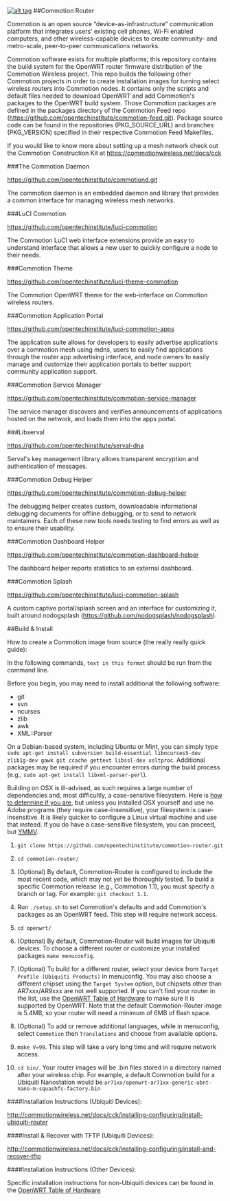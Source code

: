 [![alt tag](http://img.shields.io/badge/maintainer-jheretic-red.svg)](https://github.com/jheretic)
##Commotion Router

Commotion is an open source “device-as-infrastructure” communication platform that integrates users’ existing cell phones, Wi-Fi enabled computers, and other wireless-capable devices to create community- and metro-scale, peer-to-peer communications networks.

Commotion software exists for multiple platforms; this repository contains the build system for the OpenWRT router firmware distribution of the Commotion Wireless project. This repo builds the following other Commotion projects in order to create installation images for turning select wireless routers into Commotion nodes. It contains only the scripts and default files needed to download OpenWRT and add Commotion's packages to the OpenWRT build system. Those Commotion packages are defined in the packages directory of the Commotion Feed repo (https://github.com/opentechinstitute/commotion-feed.git). Package source code can be found in the repositories (PKG_SOURCE_URL) and branches (PKG_VERSION) specified in their respective Commotion Feed Makefiles.

If you would like to know more about setting up a mesh network check out the Commotion Construction Kit at https://commotionwireless.net/docs/cck

###The Commotion Daemon

https://github.com/opentechinstitute/commotiond.git

The commotion daemon is an embedded daemon and library that provides a common interface for managing wireless mesh networks. 

###LuCI Commotion

https://github.com/opentechinstitute/luci-commotion

The Commotion LuCI web interface extensions provide an easy to understand interface that allows a new user to quickly configure a node to their needs. 

###Commotion Theme

https://github.com/opentechinstitute/luci-theme-commotion

The Commotion OpenWRT theme for the web-interface on Commotion wireless routers.

###Commotion Application Portal

https://github.com/opentechinstitute/luci-commotion-apps

The application suite allows for developers to easily advertise applications over a commotion mesh using mdns, users to easily find applications through the router app advertising interface, and node owners to easily manage and customize their application portals to better support community application support. 

###Commotion Service Manager

https://github.com/opentechinstitute/commotion-service-manager

The service manager discovers and verifies announcements of applications hosted on the network, and loads them into the apps portal.

###Libserval

https://github.com/opentechinstitute/serval-dna

Serval's key management library allows transparent encryption and authentication of messages.

###Commotion Debug Helper

https://github.com/opentechinstitute/commotion-debug-helper

The debugging helper creates custom, downloadable informational debugging documents for offline debugging, or to send to network maintainers. Each of these new tools needs testing to find errors as well as to ensure their usability.

###Commotion Dashboard Helper

https://github.com/opentechinstitute/commotion-dashboard-helper

The dashboard helper reports statistics to an external dashboard. 

###Commotion Splash

https://github.com/opentechinstitute/luci-commotion-splash

A custom captive portal/splash screen and an interface for customizing it, built around nodogsplash (https://github.com/nodogsplash/nodogsplash).


##Build & Install
                                                         
How to create a Commotion image from source (the really really quick guide):

In the following commands, `text in this format` should be run from the command line.

Before you begin, you may need to install additional the following software:
* git
* svn
* ncurses
* zlib
* awk
* XML::Parser

On a Debian-based system, including Ubuntu or Mint, you can simply type
`sudo apt-get install subversion build-essential libncurses5-dev zlib1g-dev gawk git ccache gettext libssl-dev xsltproc`. Additional packages may be required if you encounter errors during the build process (e.g., `sudo apt-get install libxml-parser-perl`).

Building on OSX is ill-advised, as such requires a large number of dependencies and, most difficultly, a case-sensitive filesystem. Here is [how to determine if you are](https://apple.stackexchange.com/questions/71357/how-to-check-if-my-hd-is-case-sensitive-or-not), but unless you installed OSX yourself and use no Adobe programs (they require case-insensitive), your filesystem is case-insensitive. It is likely quicker to configure a Linux virtual machine and use that instead. If you do have a case-sensitive filesystem, you can proceed, but [YMMV](https://en.wiktionary.org/wiki/YMMV).

1. `git clone https://github.com/opentechinstitute/commotion-router.git`

2. `cd commotion-router/`

3. (Optional) By default, Commotion-Router is configured to include the most recent code, which may not yet be thoroughly tested. To build a specific Commotion release (e.g., Commotion 1.1), you must specify a branch or tag. For example: `git checkout 1.1`.

4. Run `./setup.sh` to set Commotion's defaults and add Commotion's packages as an OpenWRT feed. This step will require network access.

5. `cd openwrt/`

6. (Optional) By default, Commotion-Router will build images for Ubiquiti devices. To choose a different router or customize your installed packages `make menuconfig`.

7. (Optional) To build for a different router, select your device from `Target Profile (Ubiquiti Products)` in menuconfig. You may also choose a different chipset using the `Target System` option, but chipsets other than AR7xxx/AR9xxx are not well supported. If you can't find your router in the list, use the [OpenWRT Table of Hardware](http://wiki.openwrt.org/toh/start) to make sure it is supported by OpenWRT. Note that the default Commotion-Router image is 5.4MB, so your router will need a minimum of 6MB of flash space.

8. (Optional) To add or remove additional languages, while in menuconfig, select `Commotion` then `Translations` and choose from available options. 

9. `make V=99`. This step will take a very long time and will require network access.

10. `cd bin/`. Your router images will be .bin files stored in a directory named after your wireless chip. For example, a default Commotion build for a Ubiquiti Nanostation would be `ar71xx/openwrt-ar71xx-generic-ubnt-nano-m-squashfs-factory.bin`


####Installation Instructions (Ubiquiti Devices):

http://commotionwireless.net/docs/cck/installing-configuring/install-ubiquiti-router

####Install & Recover with TFTP (Ubiquiti Devices):

http://commotionwireless.net/docs/cck/installing-configuring/install-and-recover-tftp

####Installation Instructions (Other Devices):

Specific installation instructions for non-Ubiquiti devices can be found in the [OpenWRT Table of Hardware](http://wiki.openwrt.org/toh/start)
